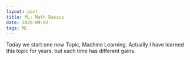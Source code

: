 ```yaml
---
layout: post
title: ML: Math Basics
date: 2020-09-02
tags: ML
---
```


Today we start one new Topic, Machine Learning. Actually I have learned this topic for years, but each time has different gains.
